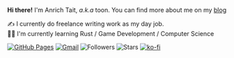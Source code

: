 **Hi there!**
I'm Anrich Tait, _a.k.a_ toon.
You can find more about me on my [blog](https://anrichtait.github.io/)

✍️ I currently do freelance writing work as my day job.  
👨‍💻 I'm currently learning Rust / Game Development / Computer Science  

[![GitHub Pages](https://img.shields.io/badge/-GitHub%20Pages-6495ED?logo=Github)](https://anrichtait.github.io/)
[![Gmail](https://img.shields.io/badge/Gmail-d14836?style=flat&logo=Gmail&logoColor=white)](mailto:anrichjtait@gmail.com)
![Followers](https://img.shields.io/github/followers/anrichtait)
![Stars](https://img.shields.io/github/stars/anrichtait)
[![ko-fi](https://ko-fi.com/img/githubbutton_sm.svg)](https://ko-fi.com/I2I4ZPGX8)
